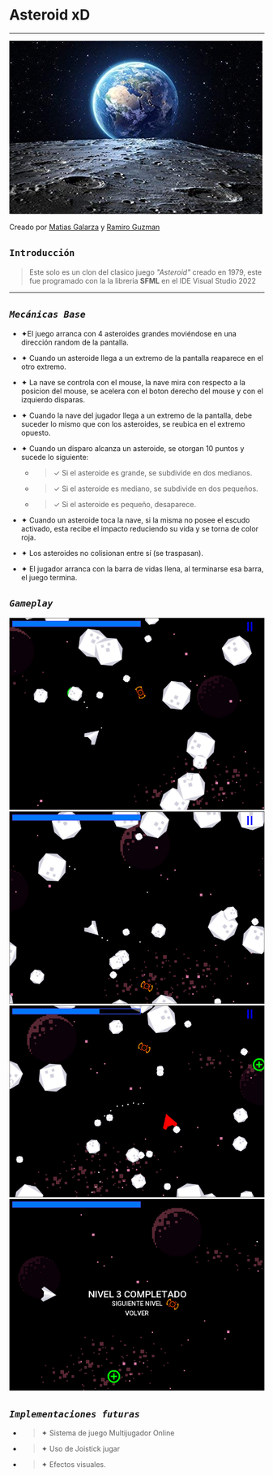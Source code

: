 # Asteroid xD 

---

![Glichteroids](README/background.jpg)


Creado por  [Matias Galarza](https://www.linkedin.com/in/lobinux/) y  [Ramiro Guzman](https://www.linkedin.com/in/ramiro-guzman/)


## `Introducción`
> Este solo es un clon del clasico juego *"Asteroid"* creado en 1979, este fue programado con la la libreria **SFML** en el IDE Visual Studio 2022 
---
## *`Mecánicas Base`*

* ✦El juego arranca con 4 asteroides grandes moviéndose en una dirección random de la
pantalla.

* ✦ Cuando un asteroide llega a un extremo de la pantalla reaparece en el otro extremo.

* ✦ La nave se controla con el mouse, la nave mira con respecto a la posicion del mouse, se acelera con el boton derecho del mouse y con el izquierdo disparas.

* ✦ Cuando la nave del jugador llega a un extremo de la pantalla, debe suceder lo mismo que
con los asteroides, se reubica en el extremo opuesto.

* ✦ Cuando un disparo alcanza un asteroide, se otorgan 10 puntos y sucede lo siguiente:

    * >✓ Si el asteroide es grande, se subdivide en dos medianos.

    * >✓ Si el asteroide es mediano, se subdivide en dos pequeños.

    * >✓ Si el asteroide es pequeño, desaparece.

* ✦ Cuando un asteroide toca la nave, si la misma no posee el escudo activado, esta recibe el impacto reduciendo su vida y se torna de color roja.

* ✦ Los asteroides no colisionan entre sí (se traspasan).

* ✦ El jugador arranca con la barra de vidas llena, al terminarse esa barra, el juego termina.

## *`Gameplay`*

![Image1](README/captura1.jpg)
![Image2](README/captura2.jpg)
![Image3](README/captura3.jpg)
![Image4](README/captura4.jpg)

## *`Implementaciones futuras`*

* >✦ Sistema de juego Multijugador Online
* >✦ Uso de Joistick jugar
* >✦ Efectos visuales.